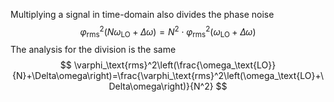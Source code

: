 Multiplying a signal in time-domain also divides the phase noise
$$
\varphi_\text{rms}^2\left(N\omega_\text{LO}+\Delta\omega\right)=N^2\cdot\varphi_\text{rms}^2\left(\omega_\text{LO}+\Delta\omega\right)
$$
The analysis for the division is the same
$$
\varphi_\text{rms}^2\left(\frac{\omega_\text{LO}}{N}+\Delta\omega\right)=\frac{\varphi_\text{rms}^2\left(\omega_\text{LO}+\Delta\omega\right)}{N^2}
$$